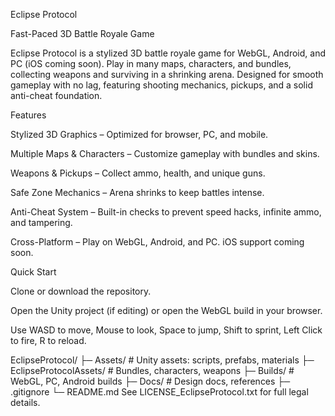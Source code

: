 Eclipse Protocol

Fast-Paced 3D Battle Royale Game

Eclipse Protocol is a stylized 3D battle royale game for WebGL, Android, and PC (iOS coming soon). Play in many maps, characters, and bundles, collecting weapons and surviving in a shrinking arena. Designed for smooth gameplay with no lag, featuring shooting mechanics, pickups, and a solid anti-cheat foundation.

Features

Stylized 3D Graphics – Optimized for browser, PC, and mobile.

Multiple Maps & Characters – Customize gameplay with bundles and skins.

Weapons & Pickups – Collect ammo, health, and unique guns.

Safe Zone Mechanics – Arena shrinks to keep battles intense.

Anti-Cheat System – Built-in checks to prevent speed hacks, infinite ammo, and tampering.

Cross-Platform – Play on WebGL, Android, and PC. iOS support coming soon.

Quick Start

Clone or download the repository.

Open the Unity project (if editing) or open the WebGL build in your browser.

Use WASD to move, Mouse to look, Space to jump, Shift to sprint, Left Click to fire, R to reload.

EclipseProtocol/
├─ Assets/                  # Unity assets: scripts, prefabs, materials
├─ EclipseProtocolAssets/    # Bundles, characters, weapons
├─ Builds/                   # WebGL, PC, Android builds
├─ Docs/                     # Design docs, references
├─ .gitignore
└─ README.md
See LICENSE_EclipseProtocol.txt for full legal details.
